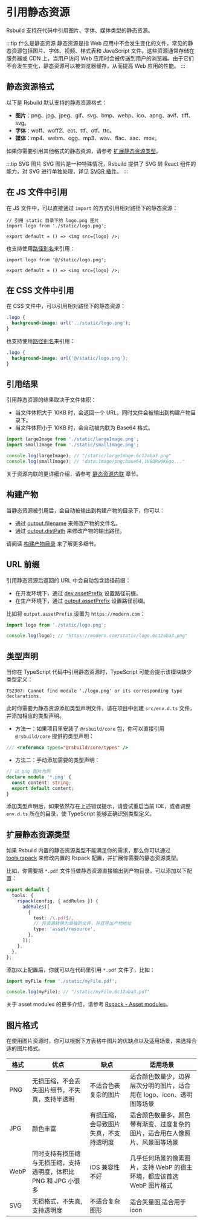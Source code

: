 # 引用静态资源

Rsbuild 支持在代码中引用图片、字体、媒体类型的静态资源。

:::tip 什么是静态资源
静态资源是指 Web 应用中不会发生变化的文件。常见的静态资源包括图片、字体、视频、样式表和 JavaScript 文件。这些资源通常存储在服务器或 CDN 上，当用户访问 Web 应用时会被传送到用户的浏览器。由于它们不会发生变化，静态资源可以被浏览器缓存，从而提高 Web 应用的性能。
:::

## 静态资源格式

以下是 Rsbuild 默认支持的静态资源格式：

- **图片**：png、jpg、jpeg、gif、svg、bmp、webp、ico、apng、avif、tiff、svg。
- **字体**：woff、woff2、eot、ttf、otf、ttc。
- **媒体**：mp4、webm、ogg、mp3、wav、flac、aac、mov。

如果你需要引用其他格式的静态资源，请参考 [扩展静态资源类型](#扩展静态资源类型)。

:::tip SVG 图片
SVG 图片是一种特殊情况，Rsbuild 提供了 SVG 转 React 组件的能力，对 SVG 进行单独处理，详见 [SVGR 插件](/plugins/list/plugin-svgr)。
:::

## 在 JS 文件中引用

在 JS 文件中，可以直接通过 `import` 的方式引用相对路径下的静态资源：

```tsx
// 引用 static 目录下的 logo.png 图片
import logo from './static/logo.png';

export default = () => <img src={logo} />;
```

也支持使用[路径别名](/guide/advanced/alias)来引用：

```tsx
import logo from '@/static/logo.png';

export default = () => <img src={logo} />;
```

## 在 CSS 文件中引用

在 CSS 文件中，可以引用相对路径下的静态资源：

```css
.logo {
  background-image: url('../static/logo.png');
}
```

也支持使用[路径别名](/guide/advanced/alias)来引用：

```css
.logo {
  background-image: url('@/static/logo.png');
}
```

## 引用结果

引用静态资源的结果取决于文件体积：

- 当文件体积大于 10KB 时，会返回一个 URL，同时文件会被输出到构建产物目录下。
- 当文件体积小于 10KB 时，会自动被内联为 Base64 格式。

```js
import largeImage from './static/largeImage.png';
import smallImage from './static/smallImage.png';

console.log(largeImage); // "/static/largeImage.6c12aba3.png"
console.log(smallImage); // "data:image/png;base64,iVBORw0KGgo..."
```

关于资源内联的更详细介绍，请参考 [静态资源内联](/guide/optimization/inline-assets) 章节。

## 构建产物

当静态资源被引用后，会自动被输出到构建产物的目录下，你可以：

- 通过 [output.filename](/config/output/filename) 来修改产物的文件名。
- 通过 [output.distPath](/config/output/dist-path) 来修改产物的输出路径。

请阅读 [构建产物目录](/guide/basic/output-files) 来了解更多细节。

## URL 前缀

引用静态资源后返回的 URL 中会自动包含路径前缀：

- 在开发环境下，通过 [dev.assetPrefix](/config/dev/asset-prefix) 设置路径前缀。
- 在生产环境下，通过 [output.assetPrefix](/config/output/asset-prefix) 设置路径前缀。

比如将 `output.assetPrefix` 设置为 `https://modern.com`：

```js
import logo from './static/logo.png';

console.log(logo); // "https://modern.com/static/logo.6c12aba3.png"
```

## 类型声明

当你在 TypeScript 代码中引用静态资源时，TypeScript 可能会提示该模块缺少类型定义：

```
TS2307: Cannot find module './logo.png' or its corresponding type declarations.
```

此时你需要为静态资源添加类型声明文件，请在项目中创建 `src/env.d.ts` 文件，并添加相应的类型声明。

- 方法一：如果项目里安装了 `@rsbuild/core` 包，你可以直接引用 `@rsbuild/core` 提供的类型声明：

```ts
/// <reference types="@rsbuild/core/types" />
```

- 方法二：手动添加需要的类型声明：

```ts title="src/env.d.ts"
// 以 png 图片为例
declare module '*.png' {
  const content: string;
  export default content;
}
```

添加类型声明后，如果依然存在上述错误提示，请尝试重启当前 IDE，或者调整 `env.d.ts` 所在的目录，使 TypeScript 能够正确识别类型定义。

## 扩展静态资源类型

如果 Rsbuild 内置的静态资源类型不能满足你的需求，那么你可以通过 [tools.rspack](/config/tools/rspack) 来修改内置的 Rspack 配置，并扩展你需要的静态资源类型。

比如，你需要把 `*.pdf` 文件当做静态资源直接输出到产物目录，可以添加以下配置：

```ts title="rsbuild.config.ts"
export default {
  tools: {
    rspack(config, { addRules }) {
      addRules([
        {
          test: /\.pdf$/,
          // 将资源转换为单独的文件，并且导出产物地址
          type: 'asset/resource',
        },
      ]);
    },
  },
};
```

添加以上配置后，你就可以在代码里引用 `*.pdf` 文件了，比如：

```js
import myFile from './static/myFile.pdf';

console.log(myFile); // "/static/myFile.6c12aba3.pdf"
```

关于 asset modules 的更多介绍，请参考 [Rspack - Asset modules](https://rspack.dev/guide/asset-module#asset-modules)。

## 图片格式

在使用图片资源时，你可以根据下方表格中图片的优缺点以及适用场景，来选择合适的图片格式。

| 格式 | 优点                                                             | 缺点                                   | 适用场景                                                                     |
| ---- | ---------------------------------------------------------------- | -------------------------------------- | ---------------------------------------------------------------------------- |
| PNG  | 无损压缩，不会丢失图片细节，不失真，支持半透明                   | 不适合色表复杂的图片                   | 适合颜色数量少，边界层次分明的图片，适合用在 logo、icon、透明图等场景        |
| JPG  | 颜色丰富                                                         | 有损压缩，会导致图片失真，不支持透明度 | 适合颜色数量多，颜色带有渐变、过度复杂的图片，适合用在人像照片、风景图等场景 |
| WebP | 同时支持有损压缩与无损压缩，支持透明度，体积比 PNG 和 JPG 小很多 | iOS 兼容性不好                         | 几乎任何场景的像素图片，支持 WebP 的宿主环境，都应该首选 WebP 图片格式       |
| SVG  | 无损格式，不失真,支持透明度                                      | 不适合复杂图形                         | 适合矢量图,适合用于 icon                                                     |
